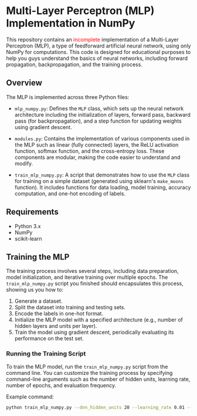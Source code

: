 # Multi-Layer Perceptron (MLP) Implementation in NumPy

This repository contains an <span style="color:red;"> incomplete </span> implementation of a Multi-Layer Perceptron (MLP), a type of feedforward artificial neural network, using only NumPy for computations. This code is designed for educational purposes to help you guys understand the basics of neural networks, including forward propagation, backpropagation, and the training process.

## Overview

The MLP is implemented across three Python files:

- `mlp_numpy.py`: Defines the `MLP` class, which sets up the neural network architecture including the initialization of layers, forward pass, backward pass (for backpropagation), and a step function for updating weights using gradient descent.

- `modules.py`: Contains the implementation of various components used in the MLP such as linear (fully connected) layers, the ReLU activation function, softmax function, and the cross-entropy loss. These components are modular, making the code easier to understand and modify.

- `train_mlp_numpy.py`: A script that demonstrates how to use the `MLP` class for training on a simple dataset (generated using sklearn's `make_moons` function). It includes functions for data loading, model training, accuracy computation, and one-hot encoding of labels.

## Requirements

- Python 3.x
- NumPy
- scikit-learn

## Training the MLP

The training process involves several steps, including data preparation, model initialization, and iterative training over multiple epochs. The `train_mlp_numpy.py` script you finished should encapsulates this process, showing us you how to:

1. Generate a dataset.
2. Split the dataset into training and testing sets.
3. Encode the labels in one-hot format.
4. Initialize the MLP model with a specified architecture (e.g., number of hidden layers and units per layer).
5. Train the model using gradient descent, periodically evaluating its performance on the test set.

### Running the Training Script

To train the MLP model, run the `train_mlp_numpy.py` script from the command line. You can customize the training process by specifying command-line arguments such as the number of hidden units, learning rate, number of epochs, and evaluation frequency.

Example command:

```bash
python train_mlp_numpy.py --dnn_hidden_units 20 --learning_rate 0.01 --max_steps 1500 --eval_freq 10

